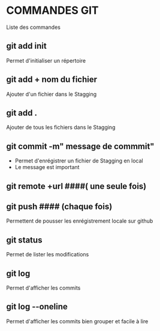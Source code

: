 # COMMANDES GIT
Liste des commandes
## git add init
Permet d'initialiser un répertoire
## git add + nom du fichier
Ajouter d'un fichier dans le Stagging

## git add .
Ajouter de tous les fichiers dans le Stagging
## git commit -m" message de commmit"
 - Permet d'enrégistrer un fichier de  Stagging en local
 - Le message est important
## git remote +url ####( une seule fois)
## git push        #### (chaque fois)
Permettent  de pousser les enrégistrement locale sur  github
## git status
Permet de lister les modifications
## git log
Permet d'afficher les commits
## git log --oneline
Permet d'afficher les commits bien grouper et facile à lire
